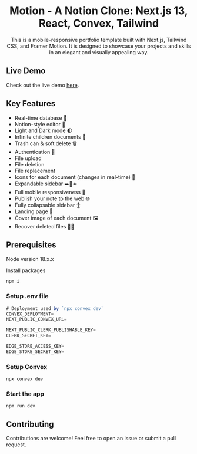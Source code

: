 <h1 align="center">Motion - A Notion Clone: Next.js 13, React, Convex, Tailwind</h1>

<p align="center">This is a mobile-responsive portfolio template built with Next.js, Tailwind CSS, and Framer Motion. It is designed to showcase your projects and skills in an elegant and visually appealing way.</p>

<h2>Live Demo</h2>

<p>Check out the live demo <a href="https://motion-notetakingapp.vercel.app/">here</a>.</p>

<h2 >Key Features</h2>

<ul>
        <li>Real-time database  🔗 </li>
        <li>Notion-style editor 📝 </li>
        <li>Light and Dark mode 🌓</li>
        <li>Infinite children documents 🌲</li>
        <li>Trash can & soft delete 🗑️</li>
        <li>Authentication 🔐 </li>
        <li>File upload</li>
        <li>File deletion</li>
        <li>File replacement</li>
        <li>Icons for each document (changes in real-time) 🌠</li>
        <li>Expandable sidebar ➡️🔀⬅️</li>
        <li>Full mobile responsiveness 📱</li>
        <li>Publish your note to the web 🌐</li>
        <li>Fully collapsable sidebar ↕️</li>
        <li>Landing page 🛬</li>
        <li>Cover image of each document 🖼️</li>
        <li>Recover deleted files 🔄📄</li>
    </ul>

<h2>Prerequisites</h2> 

<p>Node version 18.x.x</p>


 Install packages

```shell
npm i
```

### Setup .env file


```js
# Deployment used by `npx convex dev`
CONVEX_DEPLOYMENT=
NEXT_PUBLIC_CONVEX_URL=

NEXT_PUBLIC_CLERK_PUBLISHABLE_KEY=
CLERK_SECRET_KEY=

EDGE_STORE_ACCESS_KEY=
EDGE_STORE_SECRET_KEY=
```

### Setup Convex

```shell
npx convex dev

```

### Start the app

```shell
npm run dev
```

<h2>Contributing</h2>

<p>Contributions are welcome! Feel free to open an issue or submit a pull request.</p>
